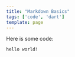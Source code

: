 ```yaml
---
title: "Markdown Basics"
tags: ['code', 'dart']
template: page
---
```


Here is some code: 

```
hello world!
```
